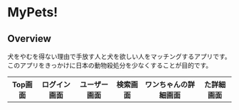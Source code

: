<h1>MyPets!</h1>


<h2>Overview</h2>

<p>犬をやむを得ない理由で手放す人と犬を欲しい人をマッチングするアプリです。<br/>
このアプリをきっかけに日本の動物殺処分を少なくすることが目的です。
</p>

<table>
<tr>
<th>Top画面</th>
<th>ログイン画面</th>
<th>ユーザー画面</th>
<th>検索画面</th>
<th>ワンちゃんの詳細画面</th>
<th>た詳細画面</th>

</tr>

</table>